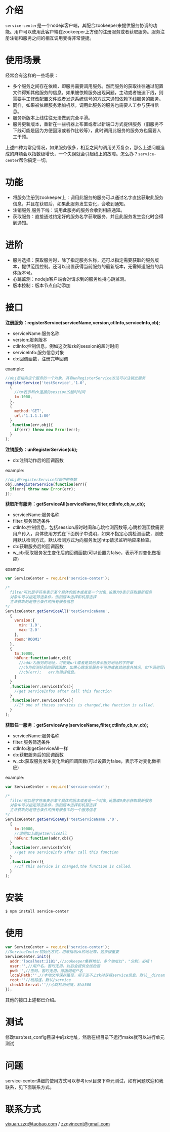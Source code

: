 # 介绍

`service-center`是一个nodejs客户端，其配合zookeeper来提供服务协调的功能。用户可以使用此客户端在zookeeper上方便的注册服务或者获取服务。服务注册注销和服务之间的相互调用变得非常便捷。

# 使用场景

经常会有这样的一些场景：

* 多个服务之间存在依赖，即服务需要调用服务。然而服务的获取往往通过配置文件得知其他服务的信息。如果被依赖服务出现问题，主动或者被迫下线，则需要手工修改配置文件或者发送系统信号的方式来通知依赖下线服务的服务。
* 同样，如果被依赖服务添加机器，调用此服务的服务也需要人工参与获得信息。
* 服务新版本上线往往无法做到完全平滑。
* 服务更新版本，重新在一些机器上布置或者以新端口方式提供服务（旧服务不下线可能是因为方便回滚或者作比较等），此时调用此服务的服务方也需要人工干预。

上述四种为常见情况，如果服务很多，相互之间的调用关系复杂，那么上述问题造成的麻烦会以指数级增长，一个失误就会引起线上的故障。怎么办？`service-center`帮你搞定一切。

# 功能

* 将服务注册到zookeeper上：调用此服务的服务可以通过名字直接获取此服务信息，并且在获取后，如果此服务发生变化，会收到通知。
* 注销服务,服务下线：调用此服务的服务会收到相应通知。
* 获取服务：直接通过约定好的服务名字获取服务，并且此服务发生变化时会得到通知。

# 进阶

* 服务选择：获取服务时，除了指定服务名称，还可以指定需要获取的服务版本，提供范围控制。还可以设置获得当前服务的最新版本，无需知道服务的具体版本号。
* 心跳监测：nodejs客户端会对请求到的服务维持心跳监测。
* 版本控制：版本节点自动添加

# 接口

**注册服务：registerService(serviceName,version,ctlInfo,serviceInfo,cb);**

* serviceName:服务名称
* version:服务版本
* ctlInfo:控制信息，例如这次和zk的session的超时时间
* serviceInfo:服务信息对象
* cb:回调函数，注册完毕回调

example:

```javascript
//obj是指向这个服务的一个对象，其有unRegisterService方法可以注销此服务
registerService('testService','1.0',
  {
    //tm表示和zk连接的session的超时时间
    tm:1000,
  },
  {
    method:'GET',
    url:'1.1.1.1:80'
  }
  ,function(err,obj){
    if(err) throw new Error(err);
  }
);
```

**注销服务：unRegisterService(cb);**

* cb:注销动作后的回调函数

example:

```javascript
//obj是registerService回调中的参数
obj.unRegisterService(function(err){
  if(err) throw new Error(err);
});
```

**获取所有服务：getServiceAll(serviceName,filter,ctlInfo,cb,w_cb);**

* serviceName:服务名称
* filter:服务筛选条件
* ctlInfo:控制信息，包括session超时时间和心跳检测函数等,心跳检测函数需要用户传入，具体使用方式在下面例子中说明，如果不指定心跳检测函数，则使用默认检测方式，默认检测方式为向服务发送http请求监听响应来检查。
* cb:获取服务后的回调函数
* w_cb:获取服务发生变化后的回调函数(可以设置为false，表示不对变化做相应)

example:

```javascript
var ServiceCenter = require('service-center');

/*
  filter可以是字符串表示某个具体的版本或者是一个对象,设置为0表示获取最新服务
  对象中可以指定筛选条件，例如版本选择和机房选择
  方法获取的是符合条件的所有服务信息
*/
ServiceCenter.getServiceAll('testServiceName',
  {
    version:{
      min:'1.0',
      max:'2.0'
    },
    room:'ROOM1'
  },
  {
    tm:10000,
    hbFunc:function(addr,cb){
      //addr为服务的地址，可能是url或者是其他表示服务地址的字符串
      //cb为检测好后的回调函数，如果心跳发现服务不可用或者其他意外情况，如下调用回调函数：
      //cb(err);   err为错误信息。
    }
  }
  ,function(err,serviceInfos){
    //get serviceInfos after call this function
  }
  ,function(err,serviceInfos){
    //If one of thoses services is changed,the function is called.
  }
);
```

**获取任一服务：getServiceAny(serviceName,filter,ctlInfo,cb,w_cb);**

* serviceName:服务名称
* filter:服务筛选条件
* ctlInfo:和getServiceAll一样
* cb:获取服务后的回调函数
* w_cb:获取服务发生变化后的回调函数(可以设置为false，表示不对变化做相应)

example:

```javascript
var ServiceCenter = require('service-center');

/*
  filter可以是字符串表示某个具体的版本或者是一个对象,设置成0表示获取最新服务
  对象中可以指定筛选条件，例如版本选择和机房选择
  方法获取的是符合条件的所有服务中的一个服务信息
*/
ServiceCenter.getServiceAny('testServiceName','0',
  {
    tm:10000,
    //说明如上面getServiceAll
    hbFunc:function(addr,cb){}
  }
  ,function(err,serviceInfo){
    //get one serviceInfo after call this function
  }
  ,function(err){
    //If this service is changed,the function is called.
  }
);
```

# 安装
```bash
$ npm install service-center
```

# 使用
```javascript
var ServiceCenter = require('service-center');
//ServiceCenter初始化方式，用来指明zk的地址等，这步很重要
ServiceCenter.init({
  addr:'localhost:2181',//zookeeper集群地址，多个地址以"，"分割，必填！
  user:'',//用户名，暂时无用，以后会提供全线检查
  pwd:'',//密码，暂时无用，原因同用户名
  localPath:'',//本地文件保存路径，用于连不上zk时获得service信息，默认__dirname+'/.cache'
  root:''//根路径，默认/service
  checkInterval:''//心跳检测间隔，默认500
});
```
其他的接口上述都已介绍。

# 测试
修改test/test_config目录中的zk地址，然后在根目录下运行make就可以进行单元测试

# 问题
service-center详细的使用方式可以参考test目录下单元测试，如有问题欢迎和我联系，见下面联系方式。

# 联系方式
yixuan.zzq@taobao.com / zzqvincent@gmail.com
